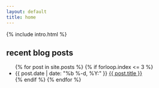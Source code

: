 ```yaml
---
layout: default
title: home
---
```


<section class="home">
  {% include intro.html %}
  <h2 class="posts-title">recent blog posts</h2>
  <ul class="posts">
    {% for post in site.posts %}
      {% if forloop.index <= 3 %}
      <li>
        <span class="post-meta">{{ post.date | date: "%b %-d, %Y:" }}</span>
        <a class="post-link" href="{{ post.url | prepend: site.baseurl }}">
          {{ post.title }}
        </a>
      </li>
      {% endif %}
    {% endfor %}
  </ul>
</section>